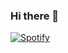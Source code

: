### Hi there 👋

[![Spotify](https://novatorem-97p7xhxtw-matheusvellone.vercel.app/api/spotify)](https://open.spotify.com/user/USER_NAME)

<!--
**matheusvellone/matheusvellone** is a ✨ _special_ ✨ repository because its `README.md` (this file) appears on your GitHub profile.

Here are some ideas to get you started:

- 🔭 I’m currently working on ...
- 🌱 I’m currently learning ...
- 👯 I’m looking to collaborate on ...
- 🤔 I’m looking for help with ...
- 💬 Ask me about ...
- 📫 How to reach me: ...
- 😄 Pronouns: ...
- ⚡ Fun fact: ...
-->
